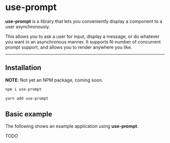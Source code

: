 # use-prompt

**use-prompt** is a library that lets you conveniently display a component to a user asynchronously.

This allows you to ask a user for input, display a message, or do whatever you want in an asynchronous manner. It supports N-number of concurrent prompt support, and allows you to render anywhere you like.

---

## Installation

**NOTE**: Not yet an NPM package, coming soon.

```bash
npm i use-prompt
```

```bash
yarn add use-prompt
```

## Basic example

The following shows an example application using **use-prompt**.

TODO
